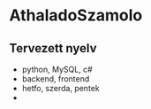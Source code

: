 # AthaladoSzamolo

## Tervezett nyelv

+ python, MySQL, c#
+ backend, frontend
+ hetfo, szerda, pentek
+  
